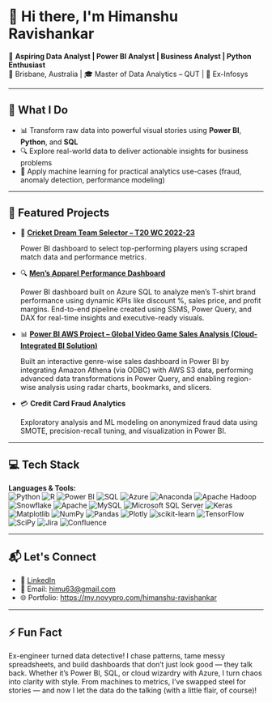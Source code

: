 # 👋 Hi there, I'm Himanshu Ravishankar

🎯 **Aspiring Data Analyst | Power BI Analyst | Business Analyst | Python Enthusiast**  
📍 Brisbane, Australia | 🎓 Master of Data Analytics – QUT | 💼 Ex-Infosys

---

## 💼 What I Do
- 📊 Transform raw data into powerful visual stories using **Power BI**, **Python**, and **SQL**
- 🔍 Explore real-world data to deliver actionable insights for business problems
- 🧠 Apply machine learning for practical analytics use-cases (fraud, anomaly detection, performance modeling)

---

## 📌 Featured Projects

- 🏏 **[Cricket Dream Team Selector – T20 WC 2022-23](https://github.com/HimanshuRavishankar/Cricket-Dream-Team-Selector-T20-World-Cup-2022-23)**  

  Power BI dashboard to select top-performing players using scraped match data and performance metrics.

- 🔍 **[Men’s Apparel Performance Dashboard](https://github.com/HimanshuRavishankar/Azure-Power-BI-Project.git)**

  Power BI dashboard built on Azure SQL to analyze men’s T-shirt brand performance using dynamic KPIs like discount %, sales price, and profit margins. End-to-end pipeline created using SSMS, Power Query, and DAX for real-time insights and executive-ready visuals.

- 📊 **[Power BI AWS Project – Global Video Game Sales Analysis (Cloud-Integrated BI Solution)](https://github.com/HimanshuRavishankar/Regional-Video-Game-Sales-Insights-A-Power-BI-AWS-Analytics-Project.git)**

  Built an interactive genre-wise sales dashboard in Power BI by integrating Amazon Athena (via ODBC) with AWS S3 data, performing advanced data transformations in Power Query, and enabling region-wise analysis using radar charts, bookmarks, and slicers.

- 💳 **Credit Card Fraud Analytics**  

  Exploratory analysis and ML modeling on anonymized fraud data using SMOTE, precision-recall tuning, and visualization in Power BI.
  
---

## 💻 Tech Stack

**Languages & Tools:**  
![Python](https://img.shields.io/badge/python-3670A0?style=for-the-badge&logo=python&logoColor=ffdd54)
![R](https://img.shields.io/badge/r-%23276DC3.svg?style=for-the-badge&logo=r&logoColor=white)
![Power BI](https://img.shields.io/badge/PowerBI-F2C811?style=for-the-badge&logo=powerbi&logoColor=black)
![SQL](https://img.shields.io/badge/SQL-4479A1.svg?style=for-the-badge&logo=mysql&logoColor=white)
![Azure](https://img.shields.io/badge/azure-%230072C6.svg?style=for-the-badge&logo=microsoftazure&logoColor=white)
![Anaconda](https://img.shields.io/badge/Anaconda-%2344A833.svg?style=for-the-badge&logo=anaconda&logoColor=white)
![Apache Hadoop](https://img.shields.io/badge/Apache%20Hadoop-66CCFF?style=for-the-badge&logo=apachehadoop&logoColor=black)
![Snowflake](https://img.shields.io/badge/snowflake-%2329B5E8.svg?style=for-the-badge&logo=snowflake&logoColor=white)
![Apache](https://img.shields.io/badge/apache-%23D42029.svg?style=for-the-badge&logo=apache&logoColor=white)
![MySQL](https://img.shields.io/badge/mysql-4479A1.svg?style=for-the-badge&logo=mysql&logoColor=white)
![Microsoft SQL Server](https://img.shields.io/badge/Microsoft%20SQL%20Server-CC2927?style=for-the-badge&logo=microsoft%20sql%20server&logoColor=white)
![Keras](https://img.shields.io/badge/Keras-%23D00000.svg?style=for-the-badge&logo=Keras&logoColor=white)
![Matplotlib](https://img.shields.io/badge/Matplotlib-%23ffffff.svg?style=for-the-badge&logo=Matplotlib&logoColor=black)
![NumPy](https://img.shields.io/badge/numpy-%23013243.svg?style=for-the-badge&logo=numpy&logoColor=white)
![Pandas](https://img.shields.io/badge/pandas-%23150458.svg?style=for-the-badge&logo=pandas&logoColor=white)
![Plotly](https://img.shields.io/badge/Plotly-%233F4F75.svg?style=for-the-badge&logo=plotly&logoColor=white)
![scikit-learn](https://img.shields.io/badge/scikit--learn-%23F7931E.svg?style=for-the-badge&logo=scikit-learn&logoColor=white)
![TensorFlow](https://img.shields.io/badge/TensorFlow-%23FF6F00.svg?style=for-the-badge&logo=TensorFlow&logoColor=white)
![SciPy](https://img.shields.io/badge/SciPy-%230C55A5.svg?style=for-the-badge&logo=scipy&logoColor=white)
![Jira](https://img.shields.io/badge/jira-%230A0FFF.svg?style=for-the-badge&logo=jira&logoColor=white)
![Confluence](https://img.shields.io/badge/confluence-%23172BF4.svg?style=for-the-badge&logo=confluence&logoColor=white)


---

## 📬 Let's Connect

- 💼 [LinkedIn](https://www.linkedin.com/in/himanshu-ravishankar-data-analyst)
- 📧 Email: himu63@gmail.com 
- 🌐 Portfolio: https://my.novypro.com/himanshu-ravishankar

---

## ⚡ Fun Fact
 Ex-engineer turned data detective! I chase patterns, tame messy spreadsheets, and build dashboards that don’t just look good — they talk back. Whether it’s Power BI, SQL, or cloud wizardry with Azure, I turn chaos into clarity with style. From machines to metrics, I’ve swapped steel for stories — and now I let the data do the talking (with a little flair, of course)!

